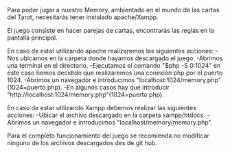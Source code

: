Para poder jugar a nuestro Memory, ambientado en el mundo de las cartas del Tarot, necesitarás tener instalado apache/Xampp.

El juego consiste en hacer parejas de cartas, encontrarás las reglas en la pantalla principal.

En caso de estar utilizando apache realizaremos las siguientes acciones:
-Nos ubicamos en la carpeta donde hayamos descargado el juego.
-Abrimos una terminal en el directorio.
-Ejecutamos el comando "$php -S 0:1024" en este caso hemos decidido que realizaremos una conexión php por el puerto 1024.
-Abrimos un navegador e introducimos "localhost:1024/memory.php"(1024=puerto php).
-En algunos casos hay que introducir "http://localhost:1024/memory.php"(1024=puerto php).

En caso de estar utilizando Xampp debemos realizar las siguientes acciones:
-Ubicar el archivo descargado en la carpeta xampp/htdocs.
-Abrimos un navegador e introducimos "localhost/memory/memory.php".


Para el completo funcionamiento del juego se recomienda no modificar ninguno de los archivos descargados des de git hub.
